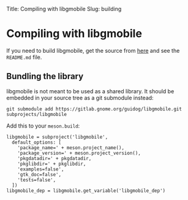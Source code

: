 Title: Compiling with libgmobile
Slug: building

# Compiling with libgmobile

If you need to build libgmobile, get the source from
[here](https://gitlab.gnome.org/guidog/libgmobile/) and see the `README.md` file.

## Bundling the library

libgmobile is not meant to be used as a shared library. It should be embedded in your source
tree as a git submodule instead:

```
git submodule add https://gitlab.gnome.org/guidog/libgmobile.git subprojects/libgmobile
```

Add this to your `meson.build`:

```meson
libgmobile = subproject('libgmobile',
  default_options: [
    'package_name=' + meson.project_name(),
    'package_version=' + meson.project_version(),
    'pkgdatadir=' + pkgdatadir,
    'pkglibdir=' + pkglibdir,
    'examples=false',
    'gtk_doc=false',
    'tests=false',
  ])
libgmobile_dep = libgmobile.get_variable('libgmobile_dep')
```
